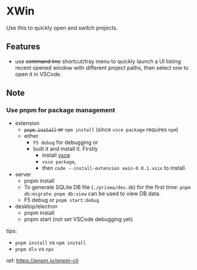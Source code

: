 # XWin 

Use this to quickly open and switch projects. 

## Features

- use ~~command line~~ shortcut/tray menu to quickly launch a UI listing recent opened window with different project paths, then select one to open it in VSCode.

## Note

### Use pnpm for package management

- extension
  - ~~`pnpm install` or~~ `npm install` (since `vsce package` requires `npm`)
  - either 
    - `F5 debug` for debugging or 
    - built it and install it. Firstly 
      - install [vsce](https://code.visualstudio.com/api/working-with-extensions/publishing-extension)
      - `vsce package`, 
      - then `code --install-extension xwin-0.0.1.vsix` to install. 
- server 
  - pnpm install
  - To generate SQLite DB file (`./prisma/dev.db`) for the first time: `pnpm db:migrate`. `pnpm db:view` can be used to view DB data.
  - F5 debug or `pnpm start:debug`
- desktop/electron 
  - pnpm install
  - pnpm start (not set VSCode debugging yet)


tips:
- `pnpm install` vs `npm install`
- `pnpm dlx` vs `npx` 

ref: https://pnpm.io/pnpm-cli

